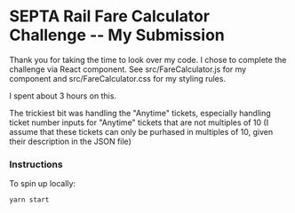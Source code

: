 # SEPTA Rail Fare Calculator Challenge -- My Submission

Thank you for taking the time to look over my code. I chose to complete the challenge via React component. See src/FareCalculator.js for my component and src/FareCalculator.css for my styling rules.

I spent about 3 hours on this.

The trickiest bit was handling the "Anytime" tickets, especially handling ticket number inputs for "Anytime" tickets that are not multiples of 10 (I assume that these tickets can only be purhased in multiples of 10, given their description in the JSON file)

### Instructions

To spin up locally:

```
yarn start
```
